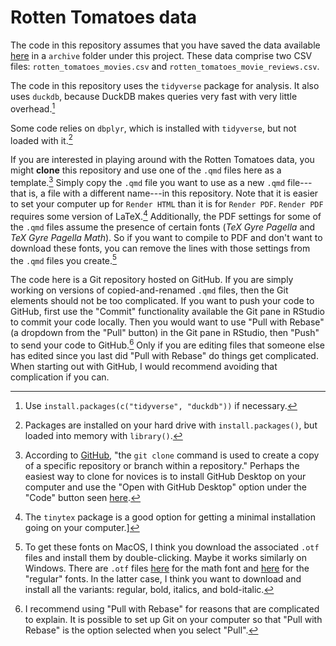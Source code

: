 # Rotten Tomatoes data

The code in this repository assumes that you have saved the data available [here](https://www.kaggle.com/datasets/andrezaza/clapper-massive-rotten-tomatoes-movies-and-reviews) in a `archive` folder under this project.
These data comprise two CSV files: `rotten_tomatoes_movies.csv` and `rotten_tomatoes_movie_reviews.csv`.

The code in this repository uses the `tidyverse` package for analysis.
It also uses `duckdb`, because DuckDB makes queries very fast with very little overhead.[^1]

Some code relies on `dbplyr`, which is installed with `tidyverse`, but not loaded with it.[^2]

If you are interested in playing around with the Rotten Tomatoes data, you might **clone** this repository and use one of the `.qmd` files here as a template.[^3]
Simply copy the `.qmd` file you want to use as a new `.qmd` file---that is, a file with a different name---in this repository.
Note that it is easier to set your computer up for `Render HTML` than it is for `Render PDF`.
`Render PDF` requires some version of LaTeX.[^4]
Additionally, the PDF settings for some of the `.qmd` files assume the presence of certain fonts (*TeX Gyre Pagella* and *TeX Gyre Pagella Math*).
So if you want to compile to PDF and don't want to download these fonts, you can remove the lines with those settings from the `.qmd` files you create.[^5]

The code here is a Git repository hosted on GitHub.
If you are simply working on versions of copied-and-renamed `.qmd` files, then the Git elements should not be too complicated.
If you want to push your code to GitHub, first use the "Commit" functionality available the Git pane in RStudio to commit your code locally.
Then you would want to use "Pull with Rebase" (a dropdown from the "Pull" button) in the Git pane in RStudio, then "Push" to send your code to GitHub.[^6]
Only if you are editing files that someone else has edited since you last did "Pull with Rebase" do things get complicated.
When starting out with GitHub, I would recommend avoiding that complication if you can.

[^1]: Use `install.packages(c("tidyverse", "duckdb"))` if necessary.
[^2]: Packages are installed on your hard drive with `install.packages()`, but loaded into memory with `library()`.
[^3]: According to [GitHub](https://github.com/git-guides/git-clone), "the `git clone` command is used to create a copy of a specific repository or branch within a repository."
Perhaps the easiest way to clone for novices is to install GitHub Desktop on your computer and use the "Open with GitHub Desktop" option under the "Code" button seen [here](https://github.com/iangow/movies).
[^4]: The `tinytex` package is a good option for getting a minimal installation going on your computer.]
[^5]: To get these fonts on MacOS, I think you download the associated `.otf` files and install them by double-clicking.
Maybe it works similarly on Windows.
There are `.otf` files [here](https://www.ctan.org/tex-archive/fonts/tex-gyre-math/opentype) for the math font and [here](https://www.ctan.org/tex-archive/fonts/tex-gyre/opentype) for the "regular" fonts.
In the latter case, I think you want to download and install all the variants: regular, bold, italics, and bold-italic.
[^6]: I recommend using "Pull with Rebase" for reasons that are complicated to explain. It is possible to set up Git on your computer so that "Pull with Rebase" is the option selected when you select "Pull".
